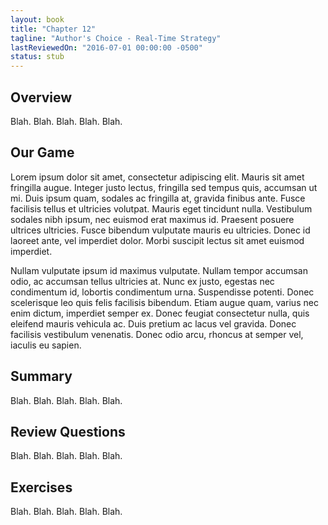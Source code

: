 ```yaml
---
layout: book
title: "Chapter 12"
tagline: "Author's Choice - Real-Time Strategy"
lastReviewedOn: "2016-07-01 00:00:00 -0500"
status: stub
---
```


## Overview

Blah. Blah. Blah. Blah. Blah. 

## Our Game

Lorem ipsum dolor sit amet, consectetur adipiscing elit. Mauris sit amet fringilla augue. Integer justo lectus, fringilla sed tempus quis, accumsan ut mi. Duis ipsum quam, sodales ac fringilla at, gravida finibus ante. Fusce facilisis tellus et ultricies volutpat. Mauris eget tincidunt nulla. Vestibulum sodales nibh ipsum, nec euismod erat maximus id. Praesent posuere ultrices ultricies. Fusce bibendum vulputate mauris eu ultricies. Donec id laoreet ante, vel imperdiet dolor. Morbi suscipit lectus sit amet euismod imperdiet.

Nullam vulputate ipsum id maximus vulputate. Nullam tempor accumsan odio, ac accumsan tellus ultricies at. Nunc ex justo, egestas nec condimentum id, lobortis condimentum urna. Suspendisse potenti. Donec scelerisque leo quis felis facilisis bibendum. Etiam augue quam, varius nec enim dictum, imperdiet semper ex. Donec feugiat consectetur nulla, quis eleifend mauris vehicula ac. Duis pretium ac lacus vel gravida. Donec facilisis vestibulum venenatis. Donec odio arcu, rhoncus at semper vel, iaculis eu sapien.

## Summary

Blah. Blah. Blah. Blah. Blah.

## Review Questions

Blah. Blah. Blah. Blah. Blah.

## Exercises

Blah. Blah. Blah. Blah. Blah.

